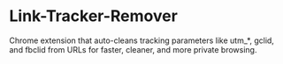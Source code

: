 # Link-Tracker-Remover
Chrome extension that auto-cleans tracking parameters like utm_*, gclid, and fbclid from URLs for faster, cleaner, and more private browsing.
